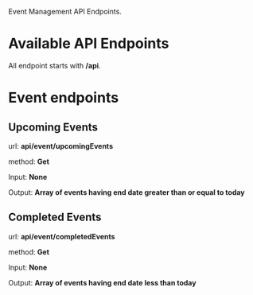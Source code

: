 Event Management API Endpoints.

# Available API Endpoints

All endpoint starts with **/api**.

# Event endpoints

## Upcoming Events

url: **api/event/upcomingEvents**

method: **Get**

Input: **None**

Output: **Array of events having end date greater than or equal to today**

## Completed Events

url: **api/event/completedEvents**

method: **Get**

Input: **None**

Output: **Array of events having end date less than today**
